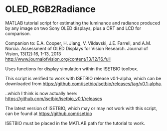 OLED_RGB2Radiance
=================

MATLAB tutorial script for estimating the luminance and radiance produced by any image on two Sony OLED displays, plus a CRT and LCD for comparison.

Companion to:
E.A. Cooper, H. Jiang, V. Vildavski, J.E. Farrell, and A.M. Norcia. Assessment of OLED Displays for Vision Research. Journal of Vision, 13(12):16, 1-13, 2013
http://www.journalofvision.org/content/13/12/16.full

Uses functions for display simulation within the ISETBIO toolbox.

This script is verified to work with ISETBIO release v0.1-alpha, which can be downloaded from https://github.com/isetbio/isetbio/releases/tag/v0.1-alpha.

..which I think is now actually here:
https://github.com/isetbio/isetbio_v0.1/releases

The latest version of ISETBIO, which may or may not work with this script, can be found at https://github.com/isetbio

ISETBIO must be placed in the MATLAB path for the tutorial to work.
